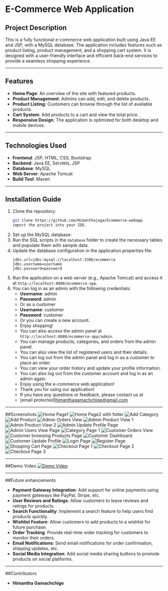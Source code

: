 # E-Commerce Web Application

## Project Description
This is a fully functional e-commerce web application built using Java EE and JSP, with a MySQL database. The application includes features such as product listing, product management, and a shopping cart system. It is designed with a user-friendly interface and efficient back-end services to provide a seamless shopping experience.

---

## Features
- **Home Page**: An overview of the site with featured products.
- **Product Management**: Admins can add, edit, and delete products.
- **Product Listing**: Customers can browse through the list of available products.
- **Cart System**: Add products to a cart and view the total price.
- **Responsive Design**: The application is optimized for both desktop and mobile devices.

---

## Technologies Used
- **Frontend**: JSP, HTML, CSS, Bootstrap
- **Backend**: Java EE, Servlets, JSP
- **Database**: MySQL
- **Web Server**: Apache Tomcat
- **Build Tool**: Maven

---

## Installation Guide
1. Clone the repository:
   ```bash
   git clone https://github.com/Himanthajaga/Ecommerce-webapp
   import the project into your IDE.
   ```
2. Set up the MySQL database:
3. Run the SQL scripts in the `database` folder to create the necessary tables and populate them with sample data.
4. Update the database configuration in the application.properties file:
   ```properties
   jdbc.url=jdbc:mysql://localhost:3306/ecommerce
   jdbc.username=username
   jdbc.password=password
   ```
5. Run the application on a web server (e.g., Apache Tomcat) and access it at `http://localhost:8080/ecommerce-app`.
6. You can log in as an admin with the following credentials:
   - **Username**: admin
   - **Password**: admin
   - Or as a customer
   - **Username**: customer
   - **Password**: customer
   - Or you can create a new account.
   - Enjoy shopping!
   - You can also access the admin panel at `http://localhost:8080/ecommerce-app/admin`.
   - You can manage products, categories, and orders from the admin panel.
   - You can also view the list of registered users and their details.
   - You can log out from the admin panel and log in as a customer to place an order.
   - You can view your order history and update your profile information.
   - You can also log out from the customer account and log in as an admin again.
   - Enjoy using the e-commerce web application!
   - Thank you for using our application!
   - If you have any questions or feedback, please contact us at
   - [email protected]himanthagamachchige@gmail.com
---
##Screenshots
![Home Page1](src/main/webapp/ScreenShots/home1.PNG)
![Home Page2 with fotter](src/main/webapp/ScreenShots/home2.PNG)
![Add Category](src/main/webapp/ScreenShots/addcategory.PNG)
![Add Product](src/main/webapp/ScreenShots/addproduct.PNG)
![Admin Orders View](src/main/webapp/ScreenShots/adminorderview.PNG)
![Admin Product View 1](src/main/webapp/ScreenShots/adminproduct11.PNG)
![Admin Product View 2](src/main/webapp/ScreenShots/adminproduct222.PNG)
![Admin Update Profile Page](src/main/webapp/ScreenShots/adminupdate.PNG)
![Admin Users View Page](src/main/webapp/ScreenShots/adminusersview.PNG)
![Category Page 1](src/main/webapp/ScreenShots/category111.PNG)
![Customer Orders View](src/main/webapp/ScreenShots/cusorderhisview.PNG)
![Customer browsing Products  Page](src/main/webapp/ScreenShots/customerbrowseproductss.PNG)
![Customer Dashboard](src/main/webapp/ScreenShots/customerdash.PNG)
![Customer Update Profile](src/main/webapp/ScreenShots/cusupdateprofile.PNG)
![Login Page](src/main/webapp/ScreenShots/login.PNG)
![Register Page](src/main/webapp/ScreenShots/register.PNG)
![Shopping Cart Page](src/main/webapp/ScreenShots/shoppingcartss.PNG)
![Checkout Page 1](src/main/webapp/ScreenShots/checkout%20111.PNG)
![Checkout Page 2](src/main/webapp/ScreenShots/checkout%202.PNG)
![Checkout Page 3](src/main/webapp/ScreenShots/checkout%203.PNG)

---
##Demo Video
[![Demo Video](src/main/webapp/Assests/Ecommerce-Cover.jpg)](https://youtu.be/u_3rO_w81uA?si=yrFNY1ygFEXkh__q)

---
##Future enhancements
- **Payment Gateway Integration**: Add support for online payments using payment gateways like PayPal, Stripe, etc.
- **User Reviews and Ratings**: Allow customers to leave reviews and ratings for products.
- **Search Functionality**: Implement a search feature to help users find products quickly.
- **Wishlist Feature**: Allow customers to add products to a wishlist for future purchase.
- **Order Tracking**: Provide real-time order tracking for customers to monitor their orders.
- **Email Notifications**: Send email notifications for order confirmation, shipping updates, etc.
- **Social Media Integration**: Add social media sharing buttons to promote products on social platforms.
---
##Contributors
- **Himantha Gamachchige**